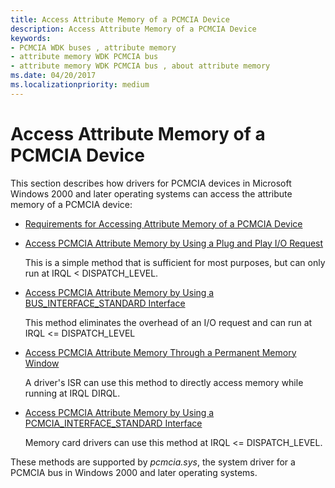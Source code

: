 ```yaml
---
title: Access Attribute Memory of a PCMCIA Device
description: Access Attribute Memory of a PCMCIA Device
keywords:
- PCMCIA WDK buses , attribute memory
- attribute memory WDK PCMCIA bus
- attribute memory WDK PCMCIA bus , about attribute memory
ms.date: 04/20/2017
ms.localizationpriority: medium
---
```


# Access Attribute Memory of a PCMCIA Device





This section describes how drivers for PCMCIA devices in Microsoft Windows 2000 and later operating systems can access the attribute memory of a PCMCIA device:

-   [Requirements for Accessing Attribute Memory of a PCMCIA Device](./requirements-for-accessing-attribute-memory-of-a-pcmcia-device.md)

-   [Access PCMCIA Attribute Memory by Using a Plug and Play I/O Request](./access-pcmcia-attribute-memory-by-using-a-plug-and-play-i-o-request.md)

    This is a simple method that is sufficient for most purposes, but can only run at IRQL &lt; DISPATCH\_LEVEL.

-   [Access PCMCIA Attribute Memory by Using a BUS\_INTERFACE\_STANDARD Interface](./access-pcmcia-attribute-memory-by-using-a-bus-interface-standard-inter.md)

    This method eliminates the overhead of an I/O request and can run at IRQL &lt;= DISPATCH\_LEVEL

-   [Access PCMCIA Attribute Memory Through a Permanent Memory Window](./access-pcmcia-attribute-memory-through-a-permanent-memory-window.md)

    A driver's ISR can use this method to directly access memory while running at IRQL DIRQL.

-   [Access PCMCIA Attribute Memory by Using a PCMCIA\_INTERFACE\_STANDARD Interface](./access-pcmcia-attribute-memory-by-using-a-pcmcia-interface-standard-in.md)

    Memory card drivers can use this method at IRQL &lt;= DISPATCH\_LEVEL.

These methods are supported by *pcmcia.sys*, the system driver for a PCMCIA bus in Windows 2000 and later operating systems.

 

